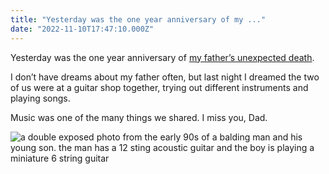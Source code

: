 ```yaml
---
title: "Yesterday was the one year anniversary of my ..."
date: "2022-11-10T17:47:10.000Z"
---
```


Yesterday was the one year anniversary of [my father’s unexpected death](/posts/2021-boone.html).

I don’t have dreams about my father often, but last night I dreamed the two of us were at a guitar shop together, trying out different instruments and playing songs.

Music was one of the many things we shared. I miss you, Dad.

![a double exposed photo from the early 90s of a balding man and his young son. the man has a 12 sting acoustic guitar and the boy is playing a miniature 6 string guitar](/img/note-images/7518f68505.jpg)
